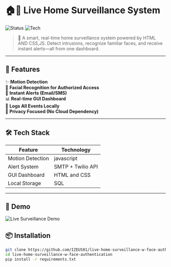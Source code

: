 # 🏠🔐 Live Home Surveillance System

![Status](https://img.shields.io/badge/Project-Active-brightgreen)  ![Tech](https://img.shields.io/badge/Built%20With-HTML%20%7C%20CSS%20%7C%20JAVASCRIPT-blue)

> 🚨 A smart, real-time home surveillance system powered by HTML AND CSS,JS. Detect intrusions, recognize familiar faces, and receive instant alerts—all from one dashboard.

---

## 🎥 Features

✨ **Motion Detection**  
🧠 **Facial Recognition for Authorized Access**  
📨 **Instant Alerts (Email/SMS)**  
📊 **Real-time GUI Dashboard**  
💾 **Logs All Events Locally**  
🔐 **Privacy Focused (No Cloud Dependency)**

---

## 🛠️ Tech Stack

| Feature              | Technology             |
|---------------------|------------------------|
| Motion Detection     | javascript        |
| Alert System         | SMTP + Twilio API      |
| GUI Dashboard        | HTML and CSS               |
| Local Storage        | SQL         |

---

## 🧪 Demo

![Live Surveillance Demo](https://i.pinimg.com/originals/05/ec/48/05ec4876e7d36fe31716557ddc2bd7ee.gif)

## 📦 Installation

```bash
git clone https://github.com/IZEUS01/live-home-surveillance-w-face-authentication.git
cd live-home-surveillance-w-face-authentication
pip install -r requirements.txt


